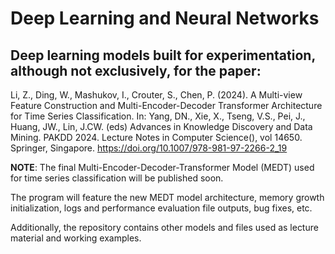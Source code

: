 # Deep Learning and Neural Networks

## Deep learning models built for experimentation, although not exclusively, for the paper:

Li, Z., Ding, W., Mashukov, I., Crouter, S., Chen, P. (2024). A Multi-view
Feature Construction and Multi-Encoder-Decoder Transformer Architecture for
Time Series Classification. In: Yang, DN., Xie, X., Tseng, V.S., Pei, J., Huang,
JW., Lin, J.CW. (eds) Advances in Knowledge Discovery and Data Mining.
PAKDD 2024. Lecture Notes in Computer Science(), vol 14650. Springer,
Singapore. https://doi.org/10.1007/978-981-97-2266-2_19

**NOTE**: The final Multi-Encoder-Decoder-Transformer Model (MEDT) used for time series classification will be published soon. 

The program will feature the new MEDT model architecture, memory growth initialization, logs and performance evaluation file outputs, bug fixes, etc. 

Additionally, the repository contains other models and files used as lecture material and working examples.
